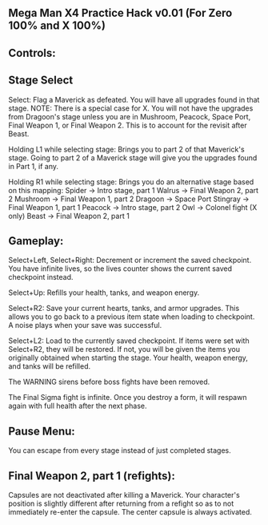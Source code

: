 Mega Man X4 Practice Hack v0.01 (For Zero 100% and X 100%)
-------------------------------

Controls:
---------
Stage Select
------------
Select: 
Flag a Maverick as defeated. You will have all upgrades found in that stage.
NOTE: There is a special case for X. You will not have the upgrades from
Dragoon's stage unless you are in Mushroom, Peacock, Space Port, Final Weapon 1,
or Final Weapon 2. This is to account for the revisit after Beast.

Holding L1 while selecting stage:
Brings you to part 2 of that Maverick's stage.
Going to part 2 of a Maverick stage will give you
the upgrades found in Part 1, if any.

Holding R1 while selecting stage:
Brings you do an alternative stage based on this mapping:
Spider   -> Intro stage, part 1
Walrus   -> Final Weapon 2, part 2
Mushroom -> Final Weapon 1, part 2
Dragoon  -> Space Port
Stingray -> Final Weapon 1, part 1
Peacock  -> Intro stage, part 2
Owl      -> Colonel fight (X only)
Beast    -> Final Weapon 2, part 1

Gameplay:
---------
Select+Left, Select+Right:
Decrement or increment the saved checkpoint.
You have infinite lives, so the lives counter shows the current
saved checkpoint instead.

Select+Up:
Refills your health, tanks, and weapon energy.

Select+R2:
Save your current hearts, tanks, and armor upgrades. This allows you to
go back to a previous item state when loading to checkpoint.
A noise plays when your save was successful.

Select+L2:
Load to the currently saved checkpoint. If items were set with Select+R2,
they will be restored. If not, you will be given the items you originally
obtained when starting the stage.
Your health, weapon energy, and tanks will be refilled.

The WARNING sirens before boss fights have been removed.

The Final Sigma fight is infinite. Once you destroy a form, it will respawn again with full health after the next phase.

Pause Menu:
-----------
You can escape from every stage instead of just completed stages.

Final Weapon 2, part 1 (refights):
----------------------------------
Capsules are not deactivated after killing a Maverick.
Your character's position is slightly different after returning
from a refight so as to not immediately re-enter the capsule.
The center capsule is always activated.
